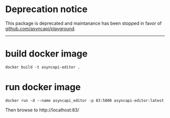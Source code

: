 # Deprecation notice

This package is deprecated and maintanance has been stopped in favor of [github.com/asyncapi/playground](https://github.com/asyncapi/playground).

---

# build docker image

```
docker build -t asyncapi-editor .
```

# run docker image

```
docker run -d --name asyncapi_editor -p 83:5000 asyncapi-editor:latest
```
Then browse to http://localhost:83/

